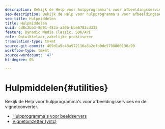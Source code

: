 ```yaml
---
description: Bekijk de Help voor hulpprogramma's voor afbeeldingsservices en de vignetconverter.
seo-description: Bekijk de Help voor hulpprogramma's voor afbeeldingsservices en de vignetconverter.
seo-title: Hulpmiddelen
title: Hulpmiddelen
uuid: cd8c2bb3-8d91-483a-a30b-bba6783cd335
feature: Dynamic Media Classic, SDK/API
role: Ontwikkelaar,zakelijke praktiserer
translation-type: tm+mt
source-git-commit: 469d1a5c43a972116a8a2efb0de5708800130a99
workflow-type: tm+mt
source-wordcount: '47'
ht-degree: 0%

---
```



# Hulpmiddelen{#utilities}

Bekijk de Help voor hulpprogramma&#39;s voor afbeeldingsservices en de vignetconverter.

* [Hulpprogramma&#39;s voor beeldservers](/help/aem-is-ir-api/is-api/is-utils/utilities/c-utils-home.md)
* [Vignetomzetter (vntc)](/help/aem-is-ir-api/utilities/c-ir-vignette-converter-vntc/c-ir-vignette-converter-vntc.md)
